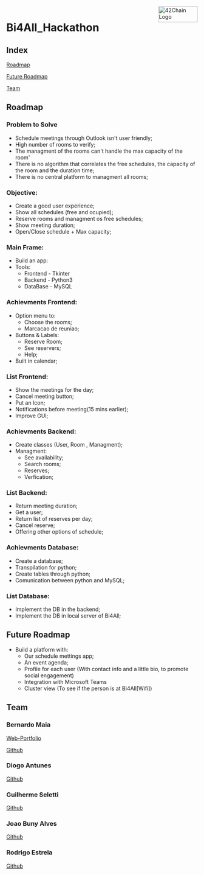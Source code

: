 <img src="https://media.discordapp.net/attachments/461563270411714561/956848595636731934/bi4all-logo-0D229C7CAD-seeklogo.com.png" alt="42Chain Logo" width="104px" height="42px" align="right"/>
<h1>Bi4All_Hackathon</h1>

<h2> Index </h2>
<p><a href="#rmap">
  Roadmap
</a></p>
<p><a href="#frmap">
  Future Roadmap
</a></p>
<p><a href="cv">
  Team
</a></p>

<h2 id="rmap">Roadmap</h2>

<h3>Problem to Solve</h3>
<ul> 
	<li> Schedule meetings through Outlook isn't user friendly;
	<li> High number of rooms to verify;
	<li> The managment of the rooms can't handle the max capacity of the room'
	<li> There is no algorithm that correlates the free schedules, the capacity of the room and the duration time;
	<li> There is no central platform to managment all rooms;
</ul>

<h3> Objective: </h3>
<ul>
  <li> Create a good user experience;
	<li> Show all schedules (free and ocupied);
	<li> Reserve rooms and managment os free schedules;
	<li> Show meeting duration;
	<li> Open/Close schedule + Max capacity;
</ul>

<h3>Main Frame:</h3>
<ul>
	<li>Build an app:
	<li>Tools:
    <ul>
	    <li> Frontend - Tkinter
	    <li> Backend - Python3
	    <li> DataBase - MySQL
    </ul>
</ul>

<h3>Achievments Frontend:</h3>
<ul>
	<li> Option menu to:
    <ul>
	    <li> Choose the rooms;
	    <li> Marcacao de reuniao;
    </ul>
	<li> Buttons & Labels:
    <ul>
	    <li> Reserve Room;
	    <li> See reservers;
	    <li> Help;
    </ul>
	<li> Built in calendar;
</ul>

<h3>List Frontend:</h3>
<ul>
	<li> Show the meetings for the day;
	<li> Cancel meeting button;
	<li> Put an Icon;
	<li> Notifications before meeting(15 mins earlier);
	<li> Improve GUI;
</ul>

<h3>Achievments Backend:</h3>
<ul>
	<li> Create classes (User, Room , Managment);
	<li> Managment:
    <ul>
	    <li> See availability;
	    <li> Search rooms;
	    <li> Reserves;
	    <li> Verfication;
    </ul>
</ul>

<h3>List Backend:</h3>
<ul>
	<li> Return meeting duration;
	<li> Get a user;
	<li> Return list of reserves per day;
	<li> Cancel reserve;
	<li> Offering other options of schedule;
</ul>

<h3>Achievments Database:</h3>
<ul>
	<li> Create a database;
	<li> Transpilation for python;
	<li> Create tables through python;
	<li> Comunication between python and MySQL;
</ul>

<h3>List Database:</h3>
<ul>
	<li> Implement the DB in the backend;
	<li> Implement the DB in local server of Bi4All;
</ul>

<h2 id="frmap">Future Roadmap</h2>
<ul>
	<li> Build a platform with:
	<ul>
		<li> Our schedule mettings app;
		<li> An event agenda;
		<li> Profile for each user (With contact info and a little bio, to promote social engagement)
		<li> Integration with Microsoft Teams
		<li> Cluster view (To see if the person is at Bi4All[Wifi])
	</ul>
</ul>

<h2 id="cv">Team</h2>
<h3> Bernardo Maia </h3>
<a href="https://benmaia.github.io/" target="_blank">Web-Portfolio</a>
<p>
<a href="https://github.com/benmaia" target="_blank">Github</a>
<h3> Diogo Antunes </h3>
<a href="https://github.com/Diogo13Antunes" target="_blank">Github</a>
<h3> Guilherme Seletti </h3>
<a href="https://github.com/gponti-s" target="_blank">Github</a>
<h3> Joao Buny Alves </h3>
<a href="https://github.com/BunyMan" target="_blank">Github</a>
<h3> Rodrigo Estrela </h3>
<a href="https://github.com/RodrigoEstrela" target="_blank">Github</a>
